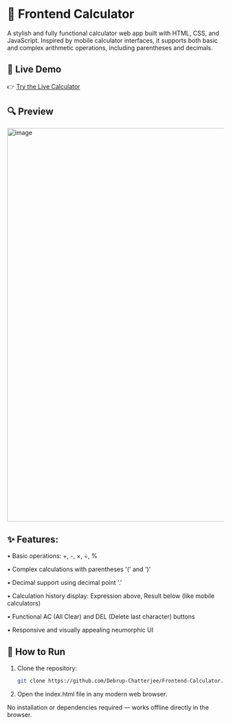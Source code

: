 # 📱 Frontend Calculator
A stylish and fully functional calculator web app built with HTML, CSS, and JavaScript. Inspired by mobile calculator interfaces, it supports both basic and complex arithmetic operations, including parentheses and decimals.


## 🔗 Live Demo
👉 [Try the Live Calculator](https://debrup-chatterjee.github.io/Frontend-Calculator/)


## 🔍 Preview
<img width="1920" height="914" alt="image" src="https://github.com/user-attachments/assets/01c74982-c945-4f56-b8c4-cc1eb84fa667" />

## ✨ Features:

  • Basic operations: +, -, ×, ÷, %

  • Complex calculations with parentheses '('  and  ')' 

  • Decimal support using decimal point '.'

  • Calculation history display: Expression above, Result below (like mobile calculators)

  • Functional AC (All Clear) and DEL (Delete last character) buttons

  • Responsive and visually appealing neumorphic UI

## 🚀 How to Run

1. Clone the repository:
   ```bash
   git clone https://github.com/Debrup-Chatterjee/Frontend-Calculator.git
2. Open the index.html file in any modern web browser.

No installation or dependencies required — works offline directly in the browser.



